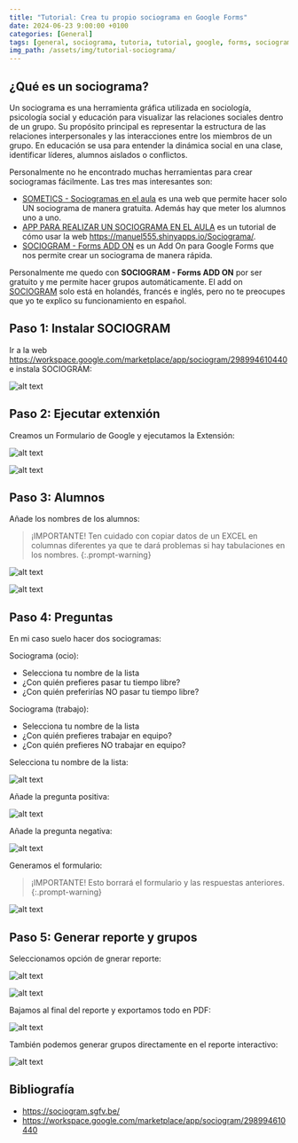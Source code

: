 ```yaml
---
title: "Tutorial: Crea tu propio sociograma en Google Forms"
date: 2024-06-23 9:00:00 +0100
categories: [General]
tags: [general, sociograma, tutoria, tutorial, google, forms, sociogram, add on, alumnos, clase, dinamica, gratis, free]
img_path: /assets/img/tutorial-sociograma/
---
```


## ¿Qué es un sociograma?

Un sociograma es una herramienta gráfica utilizada en sociología, psicología social y educación para visualizar las relaciones sociales dentro de un grupo. Su propósito principal es representar la estructura de las relaciones interpersonales y las interacciones entre los miembros de un grupo. En educación se usa para entender la dinámica social en una clase, identificar líderes, alumnos aislados o conflictos.

Personalmente no he encontrado muchas herramientas para crear sociogramas fácilmente. Las tres mas interesantes son:

- [SOMETICS - Sociogramas en el aula](https://www.sometics.com/es/) es una web que permite hacer solo UN sociograma de manera gratuita. Además hay que meter los alumnos uno a uno.
- [APP PARA REALIZAR UN SOCIOGRAMA EN EL AULA](https://www.educa2.madrid.org/web/aranzazu.cuesta/app-sociograma) es un tutorial de cómo usar la web <https://manuel555.shinyapps.io/Sociograma/>.
- [SOCIOGRAM - Forms ADD ON](https://sociogram.sgfv.be/) es un Add On para Google Forms que nos permite crear un sociograma de manera rápida.

Personalmente me quedo con **SOCIOGRAM - Forms ADD ON** por ser gratuito y me permite hacer grupos automáticamente. El add on [SOCIOGRAM](https://sociogram.sgfv.be/) solo está en holandés, francés e inglés, pero no te preocupes que yo te explico su funcionamiento en español.

## Paso 1: Instalar SOCIOGRAM

Ir a la web <https://workspace.google.com/marketplace/app/sociogram/298994610440> e instala SOCIOGRAM:

![alt text](2024-07-04_18-38.png)

## Paso 2: Ejecutar extenxión

Creamos un Formulario de Google y ejecutamos la Extensión:

![alt text](2024-07-04_18-39.png)

![alt text](2024-07-04_18-40.png)

## Paso 3: Alumnos

Añade los nombres de los alumnos:

> ¡IMPORTANTE! Ten cuidado con copiar datos de un EXCEL en columnas diferentes ya que te dará problemas si hay tabulaciones en los nombres.
{:.prompt-warning}

![alt text](2024-07-04_18-41.png)

![alt text](2024-07-04_18-42.png)

## Paso 4: Preguntas

En mi caso suelo hacer dos sociogramas:

Sociograma (ocio):

- Selecciona tu nombre de la lista
- ¿Con quién prefieres pasar tu tiempo libre?
- ¿Con quién preferirías NO pasar tu tiempo libre?

Sociograma (trabajo):

- Selecciona tu nombre de la lista
- ¿Con quién prefieres trabajar en equipo?
- ¿Con quién prefieres NO trabajar en equipo?

Selecciona tu nombre de la lista:

![alt text](2024-07-04_18-42_1.png)

Añade la pregunta positiva:

![alt text](2024-07-04_18-43.png)

Añade la pregunta negativa:

![alt text](2024-07-04_18-43_1.png)

Generamos el formulario:

> ¡IMPORTANTE! Esto borrará el formulario y las respuestas anteriores.
{:.prompt-warning}

![alt text](2024-07-04_18-44.png)

## Paso 5: Generar reporte y grupos

Seleccionamos opción de gnerar reporte:

![alt text](2024-07-04_18-44_1.png)

![alt text](2024-07-04_18-45.png)

Bajamos al final del reporte y exportamos todo en PDF:

![alt text](2024-07-04_18-46.png)

También podemos generar grupos directamente en el reporte interactivo:

![alt text](2024-07-04_18-47.png)

## Bibliografía

- <https://sociogram.sgfv.be/>
- <https://workspace.google.com/marketplace/app/sociogram/298994610440>